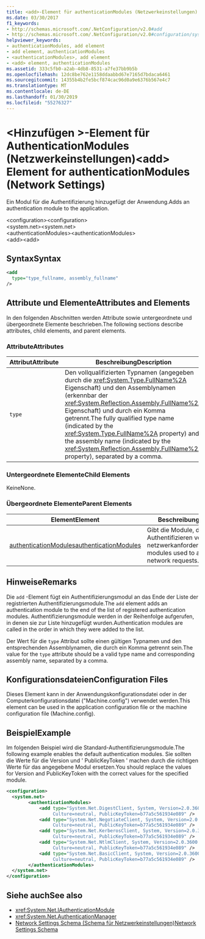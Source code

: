 ```yaml
---
title: <add>-Element für authenticationModules (Netzwerkeinstellungen)
ms.date: 03/30/2017
f1_keywords:
- http://schemas.microsoft.com/.NetConfiguration/v2.0#add
- http://schemas.microsoft.com/.NetConfiguration/v2.0#configuration/system.net/authenticationModules/add
helpviewer_keywords:
- authenticationModules, add element
- add element, authenticationModules
- <authenticationModules>, add element
- <add> element, authenticationModules
ms.assetid: 333c5fb0-a2ab-4db8-8531-a7fe37bb9b5b
ms.openlocfilehash: 12dc8be762e1158ddaabbd67e7165d7bdaca6461
ms.sourcegitcommit: 14355b4b2fe5bcf874cac96d0a9e6376b567e4c7
ms.translationtype: MT
ms.contentlocale: de-DE
ms.lasthandoff: 01/30/2019
ms.locfileid: "55276327"
---
```

# <a name="add-element-for-authenticationmodules-network-settings"></a><span data-ttu-id="d2329-102">\<Hinzufügen >-Element für AuthenticationModules (Netzwerkeinstellungen)</span><span class="sxs-lookup"><span data-stu-id="d2329-102">\<add> Element for authenticationModules (Network Settings)</span></span>
<span data-ttu-id="d2329-103">Ein Modul für die Authentifizierung hinzugefügt der Anwendung.</span><span class="sxs-lookup"><span data-stu-id="d2329-103">Adds an authentication module to the application.</span></span>  
  
 <span data-ttu-id="d2329-104">\<configuration></span><span class="sxs-lookup"><span data-stu-id="d2329-104">\<configuration></span></span>  
<span data-ttu-id="d2329-105">\<system.net></span><span class="sxs-lookup"><span data-stu-id="d2329-105">\<system.net></span></span>  
<span data-ttu-id="d2329-106">\<authenticationModules></span><span class="sxs-lookup"><span data-stu-id="d2329-106">\<authenticationModules></span></span>  
<span data-ttu-id="d2329-107">\<add></span><span class="sxs-lookup"><span data-stu-id="d2329-107">\<add></span></span>  
  
## <a name="syntax"></a><span data-ttu-id="d2329-108">Syntax</span><span class="sxs-lookup"><span data-stu-id="d2329-108">Syntax</span></span>  
  
```xml  
<add
  type="type_fullname, assembly_fullname"   
/>  
```  
  
## <a name="attributes-and-elements"></a><span data-ttu-id="d2329-109">Attribute und Elemente</span><span class="sxs-lookup"><span data-stu-id="d2329-109">Attributes and Elements</span></span>  
 <span data-ttu-id="d2329-110">In den folgenden Abschnitten werden Attribute sowie untergeordnete und übergeordnete Elemente beschrieben.</span><span class="sxs-lookup"><span data-stu-id="d2329-110">The following sections describe attributes, child elements, and parent elements.</span></span>  
  
### <a name="attributes"></a><span data-ttu-id="d2329-111">Attribute</span><span class="sxs-lookup"><span data-stu-id="d2329-111">Attributes</span></span>  
  
|<span data-ttu-id="d2329-112">**Attribut**</span><span class="sxs-lookup"><span data-stu-id="d2329-112">**Attribute**</span></span>|<span data-ttu-id="d2329-113">**Beschreibung**</span><span class="sxs-lookup"><span data-stu-id="d2329-113">**Description**</span></span>|  
|-------------------|---------------------|  
|`type`|<span data-ttu-id="d2329-114">Den vollqualifizierten Typnamen (angegeben durch die <xref:System.Type.FullName%2A> Eigenschaft) und den Assemblynamen (erkennbar der <xref:System.Reflection.Assembly.FullName%2A> Eigenschaft) und durch ein Komma getrennt.</span><span class="sxs-lookup"><span data-stu-id="d2329-114">The fully qualified type name (indicated by the <xref:System.Type.FullName%2A> property) and the assembly name (indicated by the <xref:System.Reflection.Assembly.FullName%2A> property), separated by a comma.</span></span>|  
  
### <a name="child-elements"></a><span data-ttu-id="d2329-115">Untergeordnete Elemente</span><span class="sxs-lookup"><span data-stu-id="d2329-115">Child Elements</span></span>  
 <span data-ttu-id="d2329-116">Keine</span><span class="sxs-lookup"><span data-stu-id="d2329-116">None.</span></span>  
  
### <a name="parent-elements"></a><span data-ttu-id="d2329-117">Übergeordnete Elemente</span><span class="sxs-lookup"><span data-stu-id="d2329-117">Parent Elements</span></span>  
  
|<span data-ttu-id="d2329-118">**Element**</span><span class="sxs-lookup"><span data-stu-id="d2329-118">**Element**</span></span>|<span data-ttu-id="d2329-119">**Beschreibung**</span><span class="sxs-lookup"><span data-stu-id="d2329-119">**Description**</span></span>|  
|-----------------|---------------------|  
|[<span data-ttu-id="d2329-120">authenticationModules</span><span class="sxs-lookup"><span data-stu-id="d2329-120">authenticationModules</span></span>](../../../../../docs/framework/configure-apps/file-schema/network/authenticationmodules-element-network-settings.md)|<span data-ttu-id="d2329-121">Gibt die Module, die zum Authentifizieren von netzwerkanforderungen.</span><span class="sxs-lookup"><span data-stu-id="d2329-121">Specifies modules used to authenticate network requests.</span></span>|  
  
## <a name="remarks"></a><span data-ttu-id="d2329-122">Hinweise</span><span class="sxs-lookup"><span data-stu-id="d2329-122">Remarks</span></span>  
 <span data-ttu-id="d2329-123">Die `add` -Element fügt ein Authentifizierungsmodul an das Ende der Liste der registrierten Authentifizierungsmodule.</span><span class="sxs-lookup"><span data-stu-id="d2329-123">The `add` element adds an authentication module to the end of the list of registered authentication modules.</span></span> <span data-ttu-id="d2329-124">Authentifizierungsmodule werden in der Reihenfolge aufgerufen, in denen sie zur Liste hinzugefügt wurden.</span><span class="sxs-lookup"><span data-stu-id="d2329-124">Authentication modules are called in the order in which they were added to the list.</span></span>  
  
 <span data-ttu-id="d2329-125">Der Wert für die `type` Attribut sollte einen gültigen Typnamen und den entsprechenden Assemblynamen, die durch ein Komma getrennt sein.</span><span class="sxs-lookup"><span data-stu-id="d2329-125">The value for the `type` attribute should be a valid type name and corresponding assembly name, separated by a comma.</span></span>  
  
## <a name="configuration-files"></a><span data-ttu-id="d2329-126">Konfigurationsdateien</span><span class="sxs-lookup"><span data-stu-id="d2329-126">Configuration Files</span></span>  
 <span data-ttu-id="d2329-127">Dieses Element kann in der Anwendungskonfigurationsdatei oder in der Computerkonfigurationsdatei ("Machine.config") verwendet werden.</span><span class="sxs-lookup"><span data-stu-id="d2329-127">This element can be used in the application configuration file or the machine configuration file (Machine.config).</span></span>  
  
## <a name="example"></a><span data-ttu-id="d2329-128">Beispiel</span><span class="sxs-lookup"><span data-stu-id="d2329-128">Example</span></span>  
 <span data-ttu-id="d2329-129">Im folgenden Beispiel wird die Standard-Authentifizierungsmodule.</span><span class="sxs-lookup"><span data-stu-id="d2329-129">The following example enables the default authentication modules.</span></span> <span data-ttu-id="d2329-130">Sie sollten die Werte für die Version und ' PublicKeyToken ' machen durch die richtigen Werte für das angegebene Modul ersetzen.</span><span class="sxs-lookup"><span data-stu-id="d2329-130">You should replace the values for Version and PublicKeyToken with the correct values for the specified module.</span></span>  
  
```xml  
<configuration>  
  <system.net>  
        <authenticationModules>  
            <add type="System.Net.DigestClient, System, Version=2.0.3600.0,  
                 Culture=neutral, PublicKeyToken=b77a5c561934e089" />  
            <add type="System.Net.NegotiateClient, System, Version=2.0.3600.0,  
                 Culture=neutral, PublicKeyToken=b77a5c561934e089" />  
            <add type="System.Net.KerberosClient, System, Version=2.0.3600.0,  
                 Culture=neutral, PublicKeyToken=b77a5c561934e089" />  
            <add type="System.Net.NtlmClient, System, Version=2.0.3600.0,  
                 Culture=neutral, PublicKeyToken=b77a5c561934e089" />  
            <add type="System.Net.BasicClient, System, Version=2.0.3600.0,  
                 Culture=neutral, PublicKeyToken=b77a5c561934e089" />  
        </authenticationModules>  
  </system.net>  
</configuration>  
```  
  
## <a name="see-also"></a><span data-ttu-id="d2329-131">Siehe auch</span><span class="sxs-lookup"><span data-stu-id="d2329-131">See also</span></span>
- <xref:System.Net.IAuthenticationModule>
- <xref:System.Net.AuthenticationManager>
- [<span data-ttu-id="d2329-132">Network Settings Schema (Schema für Netzwerkeinstellungen)</span><span class="sxs-lookup"><span data-stu-id="d2329-132">Network Settings Schema</span></span>](../../../../../docs/framework/configure-apps/file-schema/network/index.md)
